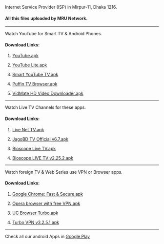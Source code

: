 Internet Service Provider (ISP) in Mirpur-11, Dhaka 1216.

#### All this files uploaded by MRU Network.
<hr/>

Watch YouTube for Smart TV & Android Phones.
#### Download Links:
1) [YouTube.apk](YouTube.apk)

2) [YouTube Lite.apk](YouTube_Lite.apk)

3) [Smart YouTube TV.apk](Smart_YouTube_TV.apk)

4) [Puffin TV Browser.apk](Puffin_TV_Browser_v8.3.1.41486.apk)

5) [VidMate HD Video Downloader.apk](VidMate_HD_v4.3524.apk)
<hr/>

Watch Live TV Channels for these apps.
#### Download Links:
1) [Live Net TV.apk](LiveNetTV_4.7.4_Release.apk)

2) [JagoBD TV Official v6.7.apk](Jagobd_Bangla_TV_Official_v6.7.apk)

3) [Bioscope Live TV.apk](Bioscope_Live_TV_v1.6.0.apk)

4) [Bioscope LIVE TV v2.25.2.apk](Bioscope_LIVE_TV_v2.25.2.apk)
<hr/>


Watch foreign TV & Web Series use VPN or Browser apps.
#### Download Links:
1) [Google Chrome: Fast & Secure.apk](https://apkpure.com/google-chrome-fast-secure/com.android.chrome)

2) [Opera browser with free VPN.apk](https://apkpure.com/opera-browser-with-free-vpn/com.opera.browser)

3) [UC Browser Turbo.apk](https://apkpure.com/uc-browser-turbo-fast-download-secure-ad-block/com.ucturbo)

4) [Turbo VPN v3.2.5.1.apk](Turbo_VPN_v3.2.5.1.apk)
<hr/>


Check all our android Apps in [Google Play](https://play.google.com/store/apps/developer?id=Creative+Studio+BD)


